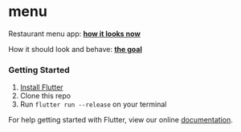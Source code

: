# menu

Restaurant menu app: [**how it looks now**](https://github.com/braulio94/menu/blob/master/screenshots/screenshot.png)

How it should look and behave: [**the goal**](https://www.uplabs.com/posts/today-s-special-ramen-restaurant-app)

### Getting Started

1. [Install Flutter](https://flutter.io/setup/)
2. Clone this repo
3. Run `flutter run --release` on your terminal







For help getting started with Flutter, view our online
[documentation](http://flutter.io/).
